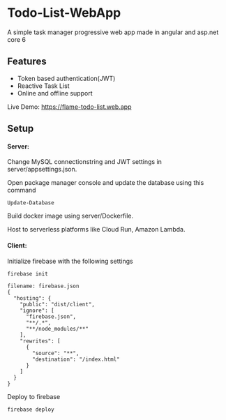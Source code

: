 # Todo-List-WebApp

A simple task manager progressive web app made in angular and asp.net core 6

## Features
- Token based authentication(JWT)
- Reactive Task List
- Online and offline support


Live Demo: https://flame-todo-list.web.app

## Setup

#### Server:

Change MySQL connectionstring and JWT settings in server/appsettings.json.

Open package manager console and update the database using this command
```
Update-Database
```

Build docker image using server/Dockerfile.

Host to serverless platforms like Cloud Run, Amazon Lambda.


#### Client:

Initialize firebase with the following settings
```
firebase init
```

``` 
filename: firebase.json
{
  "hosting": {
    "public": "dist/client",
    "ignore": [
      "firebase.json",
      "**/.*",
      "**/node_modules/**"
    ],
    "rewrites": [
      {
        "source": "**",
        "destination": "/index.html"
      }
    ]
  }
}
```
Deploy to firebase
```
firebase deploy
```
